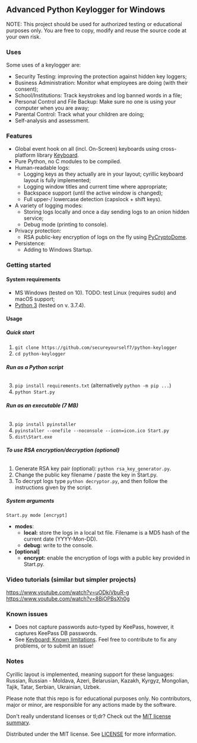## Advanced Python Keylogger for Windows

NOTE: This project should be used for authorized testing or educational purposes only. 
You are free to copy, modify and reuse the source code at your own risk. 

### Uses
Some uses of a keylogger are:
- Security Testing: improving the protection against hidden key loggers;
- Business Administration: Monitor what employees are doing (with their consent);
- School/Institutions: Track keystrokes and log banned words in a file;
- Personal Control and File Backup: Make sure no one is using your computer when you are away;
- Parental Control: Track what your children are doing;
- Self-analysis and assessment.

### Features
- Global event hook on all (incl. On-Screen) keyboards using cross-platform library [Keyboard](https://github.com/boppreh/keyboard).
- Pure Python, no C modules to be compiled.
- Human-readable logs:
  - Logging keys as they actually are in your layout; cyrillic keyboard layout is fully implemented;
  - Logging window titles and current time where appropriate;
  - Backspace support (until the active window is changed);
  - Full upper-/ lowercase detection (capslock + shift keys).
- A variety of logging modes:
  - Storing logs locally and once a day sending logs to an onion hidden service;
  - Debug mode (printing to console).
- Privacy protection:
  - RSA public-key encryption of logs on the fly using [PyCryptoDome](https://pycryptodome.readthedocs.io/en/latest/).
- Persistence:
  - Adding to Windows Startup.

### Getting started

#### System requirements
- MS Windows (tested on 10). TODO: test Linux (requires sudo) and macOS support;
- [Python 3](https://www.python.org/downloads/) (tested on v. 3.7.4).

#### Usage

##### **Quick start**
1. `git clone https://github.com/secureyourself7/python-keylogger`
2. `cd python-keylogger`
###### **Run as a Python script**
3. `pip install requirements.txt` (alternatively `python -m pip ...`)
4. `python Start.py`
###### **Run as an executable (7 MB)**
3. `pip install pyinstaller`
4. `pyinstaller --onefile --noconsole --icon=icon.ico Start.py`
5. `dist\Start.exe`
###### **To use RSA encryption/decryption (optional)**
1. Generate RSA key pair (optional): `python rsa_key_generator.py`.
1. Change the public key filename / paste the key in Start.py.
1. To decrypt logs type `python decryptor.py`, and then follow the instructions given by the script.

##### System arguments
`Start.py mode [encrypt]`
- **modes**:
  - **local:** store the logs in a local txt file. Filename is a MD5 hash of the current date (YYYY-Mon-DD).
  - **debug:** write to the console.
- **[optional]**
  - **encrypt:** enable the encryption of logs with a public key provided in Start.py.

### Video tutorials (similar but simpler projects)
https://www.youtube.com/watch?v=uODkiVbuR-g
https://www.youtube.com/watch?v=8BiOPBsXh0g

### Known issues
- Does not capture passwords auto-typed by KeePass, however, it captures KeePass DB passwords.
- See [Keyboard: Known limitations](https://github.com/boppreh/keyboard#known-limitations). 
Feel free to contribute to fix any problems, or to submit an issue!


### Notes
Cyrillic layout is implemented, meaning support for these languages: Russian, Russian - Moldava, Azeri, Belarusian, Kazakh, Kyrgyz, Mongolian, Tajik, Tatar, Serbian, Ukrainian, Uzbek. 

Please note that this repo is for educational purposes only. No contributors, major or minor, are responsible for any actions made by the software.

Don't really understand licenses or tl;dr? Check out the [MIT license summary](https://tldrlegal.com/license/mit-license).

Distributed under the MIT license. See [LICENSE](https://github.com/secureyourself7/python-keylogger/blob/master/LICENSE) for more information.

